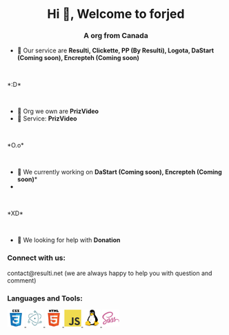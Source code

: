 <h1 align="center">Hi 👋, Welcome to forjed</h1>
<h3 align="center">A org from Canada</h3>

- 🎦 Our service are **Resulti, Clickette, PP (By Resulti), Logota, DaStart (Coming soon), Encrepteh (Coming soon)**
<br>
<p>*:D*</p>
<br>

- 🏢 Org we own are **PrizVideo**
- 🎦 Service: **PrizVideo**

<br>
<p>*O.o*</p>
<br>

- 🔭 We currently working on **DaStart (Coming soon), Encrepteh (Coming soon)***
- 
<br>
<p>*XD*</p>
<br>

- 🤝 We looking for help with **Donation**

<h3 align="left">Connect with us:</h3>
<p align="left">
  contact@resulti.net (we are always happy to help you with question and comment)
</p>

<h3 align="left">Languages and Tools:</h3>
<p align="left"> <a href="https://www.w3schools.com/css/" target="_blank" rel="noreferrer"> <img src="https://raw.githubusercontent.com/devicons/devicon/master/icons/css3/css3-original-wordmark.svg" alt="css3" width="40" height="40"/> </a> <a href="https://www.electronjs.org" target="_blank" rel="noreferrer"> <img src="https://raw.githubusercontent.com/devicons/devicon/master/icons/electron/electron-original.svg" alt="electron" width="40" height="40"/> </a> <a href="https://www.w3.org/html/" target="_blank" rel="noreferrer"> <img src="https://raw.githubusercontent.com/devicons/devicon/master/icons/html5/html5-original-wordmark.svg" alt="html5" width="40" height="40"/> </a> <a href="https://developer.mozilla.org/en-US/docs/Web/JavaScript" target="_blank" rel="noreferrer"> <img src="https://raw.githubusercontent.com/devicons/devicon/master/icons/javascript/javascript-original.svg" alt="javascript" width="40" height="40"/> </a> <a href="https://www.linux.org/" target="_blank" rel="noreferrer"> <img src="https://raw.githubusercontent.com/devicons/devicon/master/icons/linux/linux-original.svg" alt="linux" width="40" height="40"/> </a> <a href="https://sass-lang.com" target="_blank" rel="noreferrer"> <img src="https://raw.githubusercontent.com/devicons/devicon/master/icons/sass/sass-original.svg" alt="sass" width="40" height="40"/> </a> </p>

